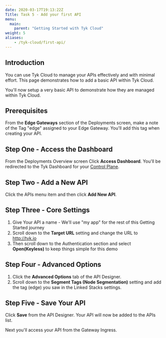 ```yaml
---
date: 2020-03-17T19:13:22Z
Title: Task 5 - Add your first API
menu:
  main:
    parent: "Getting Started with Tyk Cloud"
weight: 5
aliases:
    - /tyk-cloud/first-api/
---
```


## Introduction

You can use Tyk Cloud to manage your APIs effectively and with minimal effort. This page demonstrates how to add a basic API within Tyk Cloud. 

You'll now setup a very basic API to demonstrate how they are managed within Tyk Cloud.

## Prerequisites

From the **Edge Gateways** section of the Deployments screen, make a note of the Tag "edge" assigned to your Edge Gateway. You'll add this tag when creating your API.

## Step One - Access the Dashboard

From the Deployments Overview screen Click **Access Dashboard**. You'll be redirected to the Tyk Dashboard for your [Control Plane](/docs/tyk-cloud/glossary/glossary/#control-plane).

## Step Two - Add a New API

Click the APIs menu item and then click **Add New API**.

## Step Three - Core Settings

1. Give Your API a name - We'll use "my app" for the rest of this Getting Started journey
2. Scroll down to the **Target URL** setting and change the URL to http://tyk.io
3. Then scroll down to the Authentication section and select **Open(Keyless)** to keep things simple for this demo

## Step Four - Advanced Options

1. Click the **Advanced Options** tab of the API Designer.
2. Scroll down to the **Segment Tags (Node Segmentation)** setting and add the tag (edge) you saw in the Linked Stacks settings. 

## Step Five - Save Your API

Click **Save** from the API Designer. Your API will now be added to the APIs list.

Next you'll access your API from the Gateway Ingress.